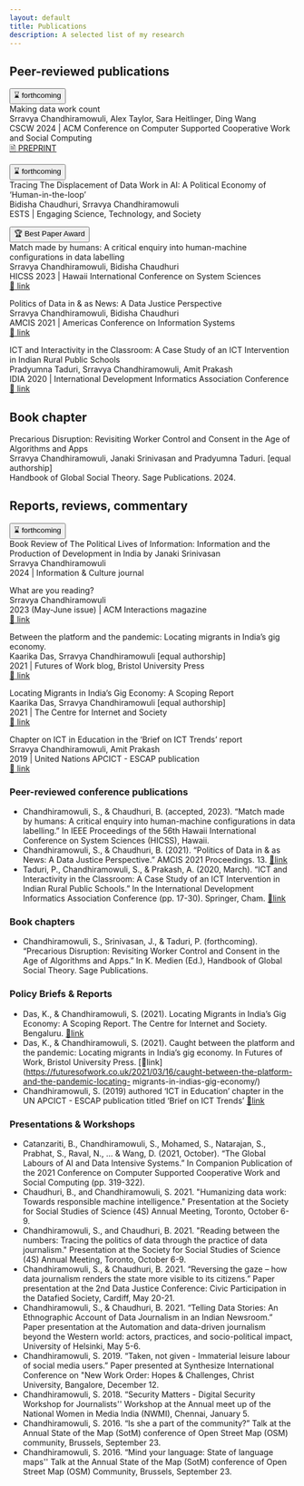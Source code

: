 ```yaml
---
layout: default
title: Publications
description: A selected list of my research
---
```


## Peer-reviewed publications

<button clas=infopill>⌛ forthcoming</button><br>
Making data work count<br>
Srravya Chandhiramowuli, Alex Taylor, Sara Heitlinger, Ding Wang<br>
CSCW 2024 | ACM Conference on Computer Supported Cooperative Work and Social Computing<br>
<a class=linkpill href="https://arxiv.org/abs/2311.18046">🗎 PREPRINT</a>
	
<button clas=infopill>⌛ forthcoming</button><br>
Tracing The Displacement of Data Work in AI: A Political Economy of ‘Human-in-the-loop’<br>
Bidisha Chaudhuri, Srravya Chandhiramowuli<br>
ESTS | Engaging Science, Technology, and Society

<button clas=infopill>🏆 Best Paper Award</button><br>
Match made by humans: A critical enquiry into human-machine configurations in data labelling<br>
Srravya Chandhiramowuli, Bidisha Chaudhuri<br>
HICSS 2023 | Hawaii International Conference on System Sciences<br>
<a class=linkpill href="https://hdl.handle.net/10125/102882">🔗 link</a>

Politics of Data in & as News: A Data Justice Perspective<br>
Srravya Chandhiramowuli, Bidisha Chaudhuri<br>
AMCIS 2021 | Americas Conference on Information Systems<br>
<a class=linkpill href="https://aisel.aisnet.org/amcis2021/global_develop/global_develop/13">🔗 link</a>

ICT and Interactivity in the Classroom: A Case Study of an ICT Intervention in Indian Rural Public Schools<br>
Pradyumna Taduri, Srravya Chandhiramowuli, Amit Prakash<br>
IDIA 2020 | International Development Informatics Association Conference<br>
<a class=linkpill href="https://doi.org/10.1007/978-3-030-52014-4_2">🔗 link</a>

## Book chapter  

Precarious Disruption: Revisiting Worker Control and Consent in the Age of Algorithms and Apps<br>
Srravya Chandhiramowuli, Janaki Srinivasan and Pradyumna Taduri. [equal authorship]<br>
Handbook of Global Social Theory. Sage Publications. 2024.

## Reports, reviews, commentary   

<button clas=infopill>⌛ forthcoming</button><br>
Book Review of The Political Lives of Information: Information and the Production of Development in India by Janaki Srinivasan<br>
Srravya Chandhiramowuli<br>
2024 | Information & Culture journal<br>

What are you reading?<br>
Srravya Chandhiramowuli<br>
2023 (May-June issue) | ACM Interactions magazine<br>
<a class=linkpill href="https://interactions.acm.org/archive/view/may-june-2023/srravya-chandhiramowuli">🔗 link</a>
 
Between the platform and the pandemic: Locating migrants in India’s gig economy.<br>
Kaarika Das, Srravya Chandhiramowuli [equal authorship]<br>
2021 | Futures of Work blog, Bristol University Press<br>
<a class=linkpill href="https://futuresofwork.co.uk/2021/03/16/caught-between-the-platform-and-the-pandemic-locating-migrants-in-indias-gig-economy/">🔗 link</a>

Locating Migrants in India’s Gig Economy: A Scoping Report<br>
Kaarika Das, Srravya Chandhiramowuli [equal authorship]<br>
2021 | The Centre for Internet and Society<br>
<a class=linkpill href="https://cis-india.org/raw/locating-migrants-in-indias-gig-economy-a-scoping-report">🔗 link</a>

Chapter on ICT in Education in the ‘Brief on ICT Trends’ report<br> 
Srravya Chandhiramowuli, Amit Prakash<br>
2019 | United Nations APCICT - ESCAP publication<br>
<a class=linkpill href="https://www.unapcict.org/sites/default/files/inline-files/ICT%20TRENDS_%20ICT%20for%20Education.pdf">🔗 link</a>

### Peer-reviewed conference publications

 - Chandhiramowuli, S., & Chaudhuri, B. (accepted, 2023). “Match made by humans: A critical enquiry into human-machine configurations in data labelling.” In IEEE Proceedings of the 56th Hawaii International Conference on System Sciences (HICSS), Hawaii.
 - Chandhiramowuli, S., & Chaudhuri, B. (2021). “Politics of Data in & as News: A Data Justice Perspective.” AMCIS 2021 Proceedings. 13. [🔗link](https://aisel.aisnet.org/amcis2021/global_develop/global_develop/13)
 - Taduri, P., Chandhiramowuli, S., & Prakash, A. (2020, March). “ICT and Interactivity in the Classroom: A Case Study of an ICT Intervention in Indian Rural Public Schools.” In the International Development Informatics Association Conference (pp. 17-30). Springer, Cham. [🔗link](https://doi.org/10.1007/978-3-030-52014-4_2)

### Book chapters

- Chandhiramowuli, S., Srinivasan, J., & Taduri, P. (forthcoming). “Precarious Disruption: Revisiting Worker Control and Consent in the Age of Algorithms and Apps.” In K. Medien (Ed.), Handbook of Global Social Theory. Sage Publications.

### Policy Briefs & Reports

 - Das, K., & Chandhiramowuli, S. (2021). Locating Migrants in India’s Gig Economy: A Scoping Report. The Centre for Internet and Society. Bengaluru. [🔗link](https://cis-india.org/raw/locating-migrants-in-indias-gig-economy-a-scoping-report)
 - Das, K., & Chandhiramowuli, S. (2021). Caught between the platform and the pandemic: Locating migrants in India’s gig economy. In Futures of Work, Bristol University Press. [🔗link](https://futuresofwork.co.uk/2021/03/16/caught-between-the-platform-and-the-pandemic-locating- migrants-in-indias-gig-economy/)
 - Chandhiramowuli, S. (2019) authored ‘ICT in Education’ chapter in the UN APCICT - ESCAP publication titled ‘Brief on ICT Trends’ [🔗link](https://www.unapcict.org/sites/default/files/inline-files/ICT%20TRENDS_%20ICT%20for%20Education.pdf)

### Presentations & Workshops

 - Catanzariti, B., Chandhiramowuli, S., Mohamed, S., Natarajan, S., Prabhat, S., Raval, N., ...  & Wang, D. (2021, October). “The Global Labours of AI and Data Intensive Systems.” In Companion Publication of the 2021 Conference on Computer Supported Cooperative Work and Social Computing (pp. 319-322).
 - Chaudhuri, B., and Chandhiramowuli, S. 2021. "Humanizing data work: Towards responsible machine intelligence." Presentation at the Society for Social Studies of Science (4S) Annual Meeting, Toronto, October 6-9.
 - Chandhiramowuli, S., and Chaudhuri, B. 2021. "Reading between the numbers: Tracing the politics of data through the practice of data journalism." Presentation at the Society for Social Studies of Science (4S) Annual Meeting, Toronto, October 6-9.
 - Chandhiramowuli, S., & Chaudhuri, B. 2021. “Reversing the gaze – how data journalism renders the state more visible to its citizens.” Paper presentation at the 2nd Data Justice Conference: Civic Participation in the Datafied Society, Cardiff, May 20-21.
 - Chandhiramowuli, S., & Chaudhuri, B. 2021. “Telling Data Stories: An Ethnographic Account of Data Journalism in an Indian Newsroom.” Paper presentation at the Automation and data-driven journalism beyond the Western world: actors, practices, and socio-political impact, University of Helsinki, May 5-6.
 - Chandhiramowuli, S. 2019. “Taken, not given - Immaterial leisure labour of social media users.” Paper presented at Synthesize International Conference on "New Work Order: Hopes & Challenges, Christ University, Bangalore, December 12.
 - Chandhiramowuli, S. 2018. “Security Matters - Digital Security Workshop for Journalists'' Workshop at the Annual meet up of the National Women in Media India (NWMI), Chennai, January 5.
 - Chandhiramowuli, S. 2016. “Is she a part of the community?” Talk at the Annual State of the Map (SotM) conference of Open Street Map (OSM) community, Brussels, September 23.
 - Chandhiramowuli, S. 2016. “Mind your language: State of language maps'' Talk at the Annual State of the Map (SotM) conference of Open Street Map (OSM) Community, Brussels, September 23.
